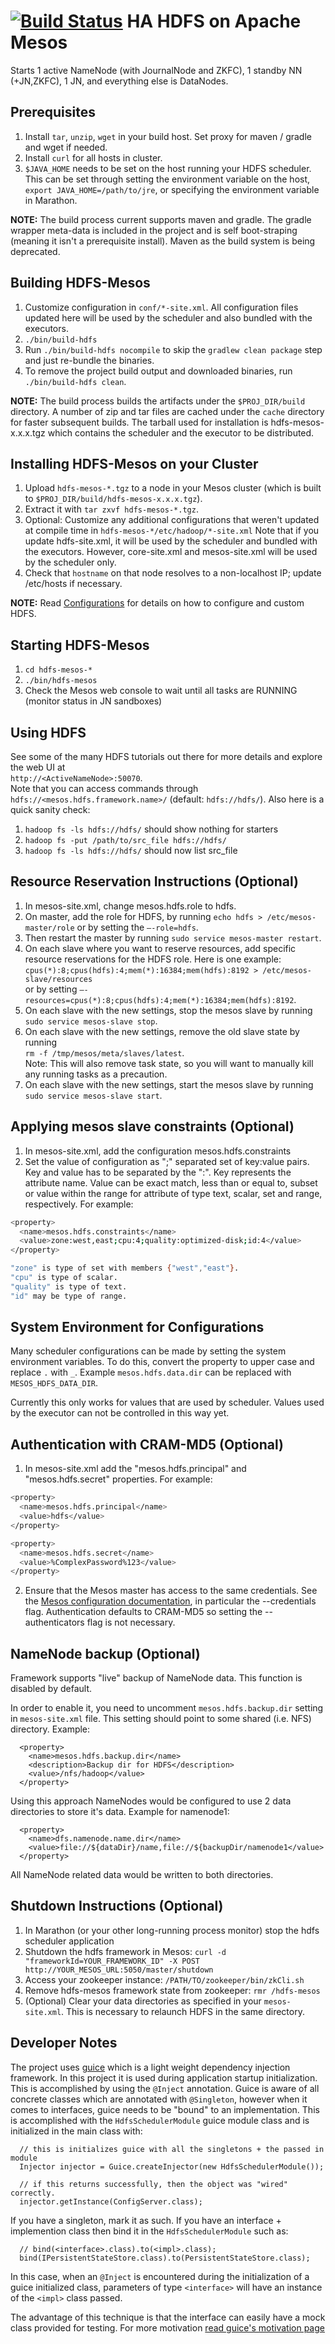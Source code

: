 [![Build Status](https://travis-ci.org/mesosphere/hdfs.svg?branch=master)](https://travis-ci.org/mesosphere/hdfs)
HA HDFS on Apache Mesos
======================
Starts 1 active NameNode (with JournalNode and ZKFC), 1 standby NN (+JN,ZKFC), 1 JN, and everything else is DataNodes.

Prerequisites
--------------------------
1. Install `tar`, `unzip`, `wget` in your build host. Set proxy for maven / gradle and wget if needed.
2. Install `curl` for all hosts in cluster.
3. `$JAVA_HOME` needs to be set on the host running your HDFS scheduler. This can be set through setting the environment variable on the host, `export JAVA_HOME=/path/to/jre`, or specifying the environment variable in Marathon.

**NOTE:** The build process current supports maven and gradle.   The gradle wrapper meta-data is included in the project and is self boot-straping (meaning it isn't a prerequisite install).  Maven as the build system is being deprecated.

Building HDFS-Mesos
--------------------------
1. Customize configuration in `conf/*-site.xml`. All configuration files updated here will be used by the scheduler and also bundled with the executors.
2. `./bin/build-hdfs`
3. Run `./bin/build-hdfs nocompile` to skip the `gradlew clean package` step and just re-bundle the binaries.
4. To remove the project build output and downloaded binaries, run `./bin/build-hdfs clean`.

**NOTE:** The build process builds the artifacts under the `$PROJ_DIR/build` directory.  A number of zip and tar files are cached under the `cache` directory for faster subsequent builds.   The tarball used for installation is hdfs-mesos-x.x.x.tgz which contains the scheduler and the executor to be distributed.


Installing HDFS-Mesos on your Cluster
--------------------------
1. Upload `hdfs-mesos-*.tgz` to a node in your Mesos cluster (which is built to `$PROJ_DIR/build/hdfs-mesos-x.x.x.tgz`).
2. Extract it with `tar zxvf hdfs-mesos-*.tgz`.
3. Optional: Customize any additional configurations that weren't updated at compile time in `hdfs-mesos-*/etc/hadoop/*-site.xml` Note that if you update hdfs-site.xml, it will be used by the scheduler and bundled with the executors. However, core-site.xml and mesos-site.xml will be used by the scheduler only.
4. Check that `hostname` on that node resolves to a non-localhost IP; update /etc/hosts if necessary.


**NOTE:** Read [Configurations](config.md) for details on how to configure and custom HDFS.

Starting HDFS-Mesos
--------------------------
1. `cd hdfs-mesos-*`
2. `./bin/hdfs-mesos`
3. Check the Mesos web console to wait until all tasks are RUNNING (monitor status in JN sandboxes)

Using HDFS
--------------------------
See some of the many HDFS tutorials out there for more details and explore the web UI at <br>`http://<ActiveNameNode>:50070`.</br>
Note that you can access commands through `hdfs://<mesos.hdfs.framework.name>/` (default: `hdfs://hdfs/`).
Also here is a quick sanity check:

1. `hadoop fs -ls hdfs://hdfs/` should show nothing for starters
2. `hadoop fs -put /path/to/src_file hdfs://hdfs/`
3. `hadoop fs -ls hdfs://hdfs/` should now list src_file

Resource Reservation Instructions (Optional)
--------------------------

1. In mesos-site.xml, change mesos.hdfs.role to hdfs.
2. On master, add the role for HDFS, by running `echo hdfs > /etc/mesos-master/role` or by setting the `—-role=hdfs`.
3. Then restart the master by running `sudo service mesos-master restart`.
4. On each slave where you want to reserve resources, add specific resource reservations for the HDFS role. Here is one example:
<br>`cpus(*):8;cpus(hdfs):4;mem(*):16384;mem(hdfs):8192 > /etc/mesos-slave/resources`</br> or by setting `—-resources=cpus(*):8;cpus(hdfs):4;mem(*):16384;mem(hdfs):8192`.
5. On each slave with the new settings, stop the mesos slave by running
<br>`sudo service mesos-slave stop`.</br>
6. On each slave with the new settings, remove the old slave state by running
<br>`rm -f /tmp/mesos/meta/slaves/latest`.</br>
Note: This will also remove task state, so you will want to manually kill any running tasks as a precaution.
7. On each slave with the new settings, start the mesos slave by running
<br>`sudo service mesos-slave start`.</br>

Applying mesos slave constraints (Optional)
--------------------------
1. In mesos-site.xml, add the configuration mesos.hdfs.constraints
2. Set the value of configuration as ";" separated set of key:value pairs. Key and value has to be separated by the ":". Key represents the attribute name. Value can be exact match, less than or equal to, subset or value within the range for attribute of type text, scalar, set and range, respectively. For example:
```sh
<property>
  <name>mesos.hdfs.constraints</name>
  <value>zone:west,east;cpu:4;quality:optimized-disk;id:4</value>
</property>

"zone" is type of set with members {"west","east"}.
"cpu" is type of scalar. 
"quality" is type of text. 
"id" may be type of range. 
```

System Environment for Configurations
--------------------------
Many scheduler configurations can be made by setting the system environment variables.  To do this, convert the property to upper case and replace `.` with `_`.
Example `mesos.hdfs.data.dir` can be replaced with `MESOS_HDFS_DATA_DIR`.  

Currently this only works for values that are used by scheduler.  Values used by the executor can not be controlled in this way yet.


Authentication with CRAM-MD5 (Optional)
--------------------------
1. In mesos-site.xml add the "mesos.hdfs.principal" and "mesos.hdfs.secret" properties. For example:
```sh
<property>
  <name>mesos.hdfs.principal</name>
  <value>hdfs</value>
</property>

<property>
  <name>mesos.hdfs.secret</name>
  <value>%ComplexPassword%123</value>
</property>
```

2. Ensure that the Mesos master has access to the same credentials.  See the [Mesos configuration documentation](http://mesos.apache.org/documentation/latest/configuration/), in particular the --credentials flag.  Authentication defaults to CRAM-MD5 so setting the --authenticators flag is not necessary.

NameNode backup (Optional)
--------------------------
Framework supports "live" backup of NameNode data. This function is disabled by default.

In order to enable it, you need to uncomment `mesos.hdfs.backup.dir` setting in `mesos-site.xml` file.
This setting should point to some shared (i.e. NFS) directory. Example:
```
  <property>
    <name>mesos.hdfs.backup.dir</name>
    <description>Backup dir for HDFS</description>
    <value>/nfs/hadoop</value>
  </property>
```

Using this approach NameNodes would be configured to use 2 data directories to store it's data. Example for namenode1:
```
  <property>
    <name>dfs.namenode.name.dir</name>
    <value>file://${dataDir}/name,file://${backupDir/namenode1</value>
  </property>
```
All NameNode related data would be written to both directories.

Shutdown Instructions (Optional)
--------------------------

1. In Marathon (or your other long-running process monitor) stop the hdfs scheduler application
2. Shutdown the hdfs framework in Mesos: `curl -d "frameworkId=YOUR_FRAMEWORK_ID" -X POST http://YOUR_MESOS_URL:5050/master/shutdown`
3. Access your zookeeper instance: `/PATH/TO/zookeeper/bin/zkCli.sh`
4. Remove hdfs-mesos framework state from zookeeper: `rmr /hdfs-mesos`
5. (Optional) Clear your data directories as specified in your `mesos-site.xml`. This is necessary to relaunch HDFS in the same directory.

Developer Notes
--------------------------
The project uses [guice](https://github.com/google/guice) which is a light weight dependency injection framework.  In this project it is used
during application startup initialization.   This is accomplished by using the `@Inject` annotation.  Guice is aware of all concrete classes
which are annotated with `@Singleton`, however when it comes to interfaces, guice needs to be "bound" to an implementation.  This is accomplished
with the `HdfsSchedulerModule` guice module class and is initialized in the main class with:

```
  // this is initializes guice with all the singletons + the passed in module
  Injector injector = Guice.createInjector(new HdfsSchedulerModule());
  
  // if this returns successfully, then the object was "wired" correctly.
  injector.getInstance(ConfigServer.class);
```

If you have a singleton, mark it as such.   If you have an interface + implemention class then bind it in the `HdfsSchedulerModule` such as:

```
  // bind(<interface>.class).to(<impl>.class);
  bind(IPersistentStateStore.class).to(PersistentStateStore.class);
```

In this case, when an `@Inject` is encountered during the initialization of a guice initialized class, parameters of type `<interface>` will have
an instance of the `<impl>` class passed.

The advantage of this technique is that the interface can easily have a mock class provided for testing.  For more motivation [read guice's motivation page](https://github.com/google/guice/wiki/Motivation)
